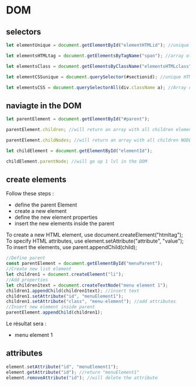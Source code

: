 # DOM

## selectors
```javascript
let elementUnique = document.getElementById("elementHTMLid"); //unique HTML element on which we can directly act

let elementsHTMLtag = document.getElementsByTagName("span"); //array of all HTML specified tags. Need a for...loop, forEach or [index] to act on the element

let elementsClass = document.getElementsByClassName("elementsHTMLclass"); //array of all HTML elements which gets this class. Need a for...loop, forEach or [index] to act on the element

let elementCSSunique = document.querySelector(#sectionid); //unique HTML elements targeted like in CSS

let elementsCSS = document.querySelectorAll(div.className a); //Array of links inside the div class="className" target like in CSS.Need a for...loop, forEach or [index] to act on the elements
```

## naviagte in the DOM
```javascript
let parentElement = document.getElementById("#parent");

parentElement.children; //will return an array with all children elements (not the text nodes)

parentElement.childNodes; //will return an array with all children NODES (INCLUDING text nodes)

let childElement = document.getElementById("elementId");

childElement.parentNode; //will go up 1 lvl in the DOM
```

## create elements
Follow these steps :
- define the parent Element
- create a new element
- define the new element properties
- insert the new elements inside the parent

To create a new HTML element, use document.createElement("htmltag");
To specify HTML attributes, use element.setAttribute("attribute", "value");
To insert the elements, use parent.appendChild(child);

```javascript
//Define parent
const parentElement = document.getElementById("menuParent");
//Create new list element
let children1 = document.createElement("li");
//Add properties
let children1text = document.createTextNode("menu element 1");
children1.appendChild(children1text); //insert text
children1.setAttribute("id", "menuElement1");
children1.setAttribute("class", "menu-element"); //add attributes
//Insert new element inside parent
parentElement.appendChild(children1);
```

Le résultat sera :
<ul id="menuParent">
	<li id="menuElement1" class="menu-element">
		menu element 1
	</li>
</ul>

## attributes
```javascript
element.setAttribute("id", "menuElement1");
element.getAttribute("id"); //return "menuElement1"
element.removeAttribute("id"); //will delete the attribute
```